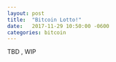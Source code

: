 ```yaml
---
layout: post
title:  "Bitcoin Lotto!"
date:   2017-11-29 10:50:00 -0600
categories: bitcoin
---
```

TBD , WIP
